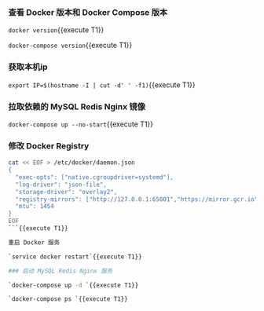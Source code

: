 ### 查看 Docker 版本和 Docker Compose 版本

`docker version`{{execute T1}}

`docker-compose version`{{execute T1}}

### 获取本机ip

`export IP=$(hostname -I | cut -d' ' -f1)`{{execute T1}}

### 拉取依赖的 MySQL Redis Nginx 镜像

`docker-compose up --no-start`{{execute T1}}

### 修改 Docker Registry

```sh
cat << EOF > /etc/docker/daemon.json
{
  "exec-opts": ["native.cgroupdriver=systemd"],
  "log-driver": "json-file",
  "storage-driver": "overlay2",
  "registry-mirrors": ["http://127.0.0.1:65001","https://mirror.gcr.io","https://docker-mirror.killer.sh"],
  "mtu": 1454
}
EOF
```{{execute T1}}

重启 Docker 服务

`service docker restart`{{execute T1}}

### 启动 MySQL Redis Nginx 服务

`docker-compose up -d `{{execute T1}}

`docker-compose ps `{{execute T1}}
